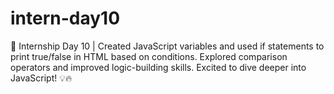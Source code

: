 # intern-day10
🚀 Internship Day 10 | Created JavaScript variables and used if statements to print true/false in HTML based on conditions. Explored comparison operators and improved logic-building skills. Excited to dive deeper into JavaScript! 💡🔥
